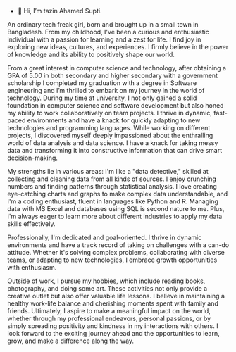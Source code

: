 - 👋 Hi, I’m tazin Ahamed Supti.

An ordinary tech freak girl, born and brought up in a small town in Bangladesh. From my childhood, I've been a curious and enthusiastic individual with a passion for learning and a zest for life.
I find joy in exploring new ideas, cultures, and experiences. I firmly believe in the power of knowledge and its ability to positively shape our world. 

From a great interest in computer science and technology, after obtaining a GPA of 5.00 in both secondary and higher secondary with a government scholarship
I completed my graduation with a degree in Software engineering and I’m thrilled to embark on my journey in the world of technology.
During my time at university, I not only gained a solid foundation in computer science and software development but also honed my ability to work collaboratively on team projects.
I thrive in dynamic, fast-paced environments and have a knack for quickly adapting to new technologies and programming languages.
While working on different projects, I discovered myself deeply impassioned about the enthralling world of data analysis and data science.
I have a knack for taking messy data and transforming it into constructive information that can drive smart decision-making.

My strengths lie in various areas: 
I'm like a "data detective," skilled at collecting and cleaning data from all kinds of sources.
I enjoy crunching numbers and finding patterns through statistical analysis.
I love creating eye-catching charts and graphs to make complex data understandable, and I'm a coding enthusiast, fluent in languages like Python and R.
Managing data with MS Excel and databases using SQL is second nature to me. Plus, I'm always eager to learn more about different industries to apply my data skills effectively.

Professionally, I'm dedicated and goal-oriented.
I thrive in dynamic environments and have a track record of taking on challenges with a can-do attitude. Whether it's solving complex problems, collaborating with diverse teams, 
or adapting to new technologies, I embrace growth opportunities with enthusiasm.

Outside of work, I pursue my hobbies, which include reading books, photography, and doing some art. 
These activities not only provide a creative outlet but also offer valuable life lessons. 
I believe in maintaining a healthy work-life balance and cherishing moments spent with family and friends.
Ultimately, I aspire to make a meaningful impact on the world, whether through my professional endeavors, personal passions, 
or by simply spreading positivity and kindness in my interactions with others. I look forward to the exciting journey ahead and the opportunities to learn, grow, and make a difference along the way.



